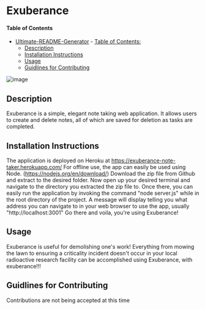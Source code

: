 # Exuberance
#### Table of Contents
- [Ultimate-README-Generator](#ultimate-readme-generator)
        - [Table of Contents:](#table-of-contents-)
    * [Description](#description)
    * [Installation Instructions](#installation-instructions)
    * [Usage](#usage)
    * [Guidlines for Contributing](#guidlines-for-contributing)


![image](https://user-images.githubusercontent.com/102173297/188783263-3cdb51ea-cb90-46b7-8a17-566c1acc09f3.png)

## Description
Exuberance is a simple, elegant note taking web application. It allows users to create and delete notes, all of which are saved for deletion as tasks are completed. 
## Installation Instructions
The application is deployed on Heroku at https://exuberance-note-taker.herokuapp.com/ For offline use, the app can easily be used using Node. (https://nodejs.org/en/download/) Download the zip file from Github and extract to the desired folder. Now open up your desired terminal and navigate to the directory you extracted the zip file to. Once there, you can easily run the application by invoking the command "node server.js" while in the root directory of the project. A message will display telling you what address you can navigate to in your web browser to use the app, usually "http://localhost:3001" Go there and voila, you're using Exuberance!
## Usage
Exuberance is useful for demolishing one's work! Everything from mowing the lawn to ensuring a criticality incident doesn't occur in your local radioactive research facility can be accomplished using Exuberance, with exuberance!!!

## Guidlines for Contributing
Contributions are not being accepted at this time
